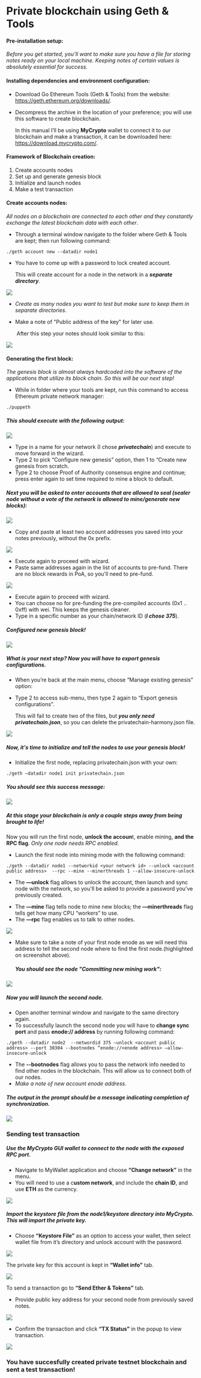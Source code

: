 # Private blockchain using Geth &amp; Tools
####  	Pre-installation setup:

   *Before you get started, you’ll want to make sure you have a file for storing notes ready on your local machine. Keeping notes of certain values is absolutely essential for success.* 

####    Installing dependencies and environment configuration: 

* Download Go Ethereum Tools (Geth & Tools) from the website: https://geth.ethereum.org/downloads/. 

* Decompress the archive in the location of your preference; you will use this software to create blockchain.

   In this manual I’ll be using **MyCrypto** wallet to connect it to our blockchain and make a transaction, it can be downloaded here: https://download.mycrypto.com/.

####    Framework of Blockchain creation:

1. Create accounts nodes
2. Set up and generate genesis block
3. Initialize and launch nodes
4. Make a test transaction

#### 	Create accounts nodes:

  *All nodes on a blockchain are connected to each other and they constantly exchange the latest blockchain data with each other*.

- Through a terminal window navigate to the folder where Geth & Tools are kept; then run following command:

```
./geth account new --datadir node1
```

- You have to come up with a password to lock created account.

   This will create account for a node in the network in a ***separate directory***.

![](https://github.com/karlmunchaussen/privateblockchain/blob/master/Images/1.png?raw=true)

- *Create as many nodes you want to test but make sure to keep them in separate directories*.

- Make a note of "Public address of the key" for later use.

  ​	After this step your notes should look similar to this: 

![](https://github.com/karlmunchaussen/privateblockchain/blob/master/Images/2.png?raw=true)

####    Generating the first block: 

  *The genesis block is almost always hardcoded into the software of the applications that utilize its block chain. So this will be our next step!*

- While in folder where your tools are kept, run this command to access Ethereum private network manager:

```
./puppeth
```

#####    This should execute with the following output:

![](https://github.com/karlmunchaussen/privateblockchain/blob/master/Images/3.png?raw=true)

- Type in a name for your network (I chose ***privatechain***) and execute to move forward in the wizard.
- Type 2 to pick “Configure new genesis” option, then 1 to “Create new genesis from scratch.
- Type 2 to choose Proof of Authority consensus engine and continue; press enter again to set time required to mine a block to default.

#####    Next you will be asked to enter accounts that are allowed to seal (*sealer node without a vote of the network is allowed to mine/generate new blocks*): 

![](https://github.com/karlmunchaussen/privateblockchain/blob/master/Images/4.png?raw=true)

- Copy and paste at least two account addresses you saved into your notes previously, without the 0x prefix. 

![](https://github.com/karlmunchaussen/privateblockchain/blob/master/Images/5.png?raw=true)

- Execute again to proceed with wizard. 
- Paste same addresses again in the list of accounts to pre-fund. There are no block rewards in PoA, so you'll need to pre-fund.

![](https://github.com/karlmunchaussen/privateblockchain/blob/master/Images/6.png?raw=true)

- Execute again to proceed with wizard.
- You can choose no for pre-funding the pre-compiled accounts (0x1 .. 0xff) with wei. This keeps the genesis cleaner.
- Type in a specific number as your chain/network ID (***I chose 375***).

#####    Configured new genesis block!

![](https://github.com/karlmunchaussen/privateblockchain/blob/master/Images/7.png?raw=true)

#####    What is your next step? Now you will have to export genesis configurations. 

* When you’re back at the main menu, choose “Manage existing genesis” option: 

- Type 2 to access sub-menu, then type 2 again to “Export genesis configurations”.

  This will fail to create two of the files, but ***you only need privatechain.json***, so you can delete the privatechain-harmony.json file.

![](https://github.com/karlmunchaussen/privateblockchain/blob/master/Images/8.png?raw=true) 

#####    Now, it's time to initialize and tell the nodes to use your genesis block!

- Initialize the first node, replacing privatechain.json with your own:

```
./geth —datadir node1 init privatechain.json
```

#####    You should see this success message: 

![](https://github.com/karlmunchaussen/privateblockchain/blob/master/Images/9.png?raw=true)

#####    At this stage your blockchain is only a couple steps away from being brought to life! 

  Now you will run the first node, **unlock the accoun**t, enable mining, **and the RPC flag**. *Only one node needs RPC enabled*.

- Launch the first node into mining mode with the following command:

```
./geth --datadir node1 --networkid <your network id> --unlock <account public address>  --rpc --mine --minerthreads 1 --allow-insecure-unlock
```

* The **—unlock** flag allows to unlock the account, then launch and sync node with the network, so you'll be asked to provide a password you've previously created. 

- The **—mine** flag tells node to mine new blocks; the **—minerthreads** flag tells get how many CPU “workers” to use.
- The **—rpc** flag enables us to talk to other nodes.

![](https://github.com/karlmunchaussen/privateblockchain/blob/master/Images/10.png?raw=true)

- Make sure to take a note of your first node enode as we will need this address to tell the second node where to find the first node.(highlighted on screenshot above). 

   ##### You should see the node "Committing new mining work": 

![](https://github.com/karlmunchaussen/privateblockchain/blob/master/Images/11.png?raw=true)

#####    	Now you will launch the second node.

- Open another terminal window and navigate to the same directory again. 
- To successfully launch the second node you will have to **change sync port** and pass **enode:// address**  by running following command: 

```
./geth --datadir node2  --networdid 375 —unlock <account public address> --port 30304 --bootnodes “enode://<enode address> —allow-insecure-unlock
```



- The **--bootnodes** flag allows you to pass the network info needed to find other nodes in the blockchain. This will allow us to connect both of our nodes.
- *Make a note of new account enode address*. 

##### The output in the prompt should be a message indicating completion of synchronization. 

![](https://github.com/karlmunchaussen/privateblockchain/blob/master/Images/12.png?raw=true)

### Sending test transaction

#####    Use the MyCrypto GUI wallet to connect to the node with the exposed RPC port.

- Navigate to MyWallet application and choose **“Change network”** in the menu.
- You will need to use a c**ustom network**, and include the **chain ID**, and use **ETH** as the currency.

![](https://github.com/karlmunchaussen/privateblockchain/blob/master/Images/14.png?raw=true)

#####    Import the keystore file from the node1/keystore directory into MyCrypto. This will import the private key.

- Choose **“Keystore File”** as an option to access your wallet, then select wallet file from it’s directory and unlock account with the password.

![](https://github.com/karlmunchaussen/privateblockchain/blob/master/Images/15.png?raw=true)

   The private key for this account is kept in **“Wallet info”** tab. 

![](https://github.com/karlmunchaussen/privateblockchain/blob/master/Images/16.png?raw=true)

   To send a transaction go to **“Send Ether & Tokens”** tab.

- Provide public key address for your second node from previously saved notes.

![](https://github.com/karlmunchaussen/privateblockchain/blob/master/Images/17.png?raw=true)

- Confirm the transaction and click **“TX Status”** in the popup to view transaction.

![](https://github.com/karlmunchaussen/privateblockchain/blob/master/Images/18.png?raw=true)

### 	You have succesfully created private testnet blockchain and sent a test transaction! 

